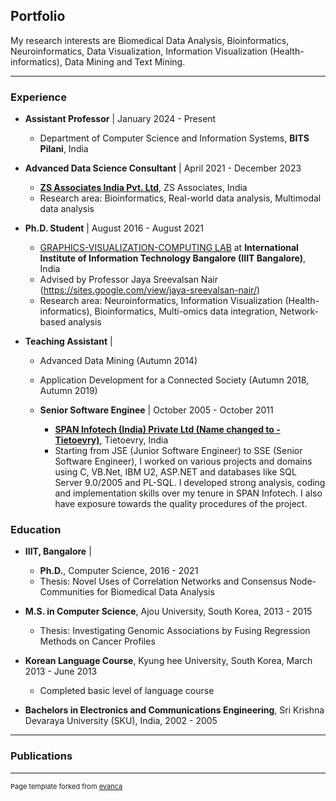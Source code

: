 ## Portfolio
My research interests are Biomedical Data Analysis, Bioinformatics, Neuroinformatics, Data Visualization, Information
Visualization (Health-informatics), Data Mining and Text Mining.

---

### Experience
- <b>Assistant Professor</b> | January 2024 - Present
  -  Department of Computer Science and Information Systems, <b>BITS Pilani</b>, India

- <b>Advanced Data Science Consultant</b> | April 2021 - December 2023
  - <b>[ZS Associates India Pvt. Ltd](https://www.zs.com/)</b>, ZS Associates, India
  - Research area: Bioinformatics, Real-world data analysis, Multimodal data analysis

- <b>Ph.D. Student</b> | August 2016 - August 2021
  - [GRAPHICS-VISUALIZATION-COMPUTING LAB](https://www.iiitb.ac.in/GVCL/) at <b>International Institute of Information Technology Bangalore (IIIT Bangalore)</b>, India
  - Advised by Professor Jaya Sreevalsan Nair (https://sites.google.com/view/jaya-sreevalsan-nair/)
  - Research area:  Neuroinformatics, Information Visualization (Health-informatics), Bioinformatics, Multi-omics data integration, Network-based analysis
  
- <b>Teaching Assistant</b> | 
  - Advanced Data Mining (Autumn 2014)
  - Application Development for a Connected Society (Autumn 2018, Autumn 2019)

  - <b>Senior Software Enginee</b> | October 2005 - October 2011
    - <b>[SPAN Infotech (India) Private Ltd (Name changed to - Tietoevry)](https://www.evry.com/in/)</b>, Tietoevry, India
    - Starting from JSE (Junior Software Engineer) to SSE (Senior Software Engineer), I worked on various projects and domains using C, VB.Net, IBM U2, ASP.NET and databases like SQL Server 9.0/2005 and PL-SQL. I developed strong analysis, coding and implementation skills over my tenure in SPAN Infotech. I also have exposure towards the quality procedures of the project.

### Education
- <b>IIIT, Bangalore</b> |  
  - <b>Ph.D.</b>, Computer Science, 2016 - 2021
  - Thesis: Novel Uses of Correlation Networks and Consensus Node-Communities for Biomedical Data Analysis 
    
- <b>M.S. in Computer Science</b>, Ajou University, South Korea, 2013 - 2015
  - Thesis: Investigating Genomic Associations by Fusing Regression Methods on Cancer Profiles
   
- <b>Korean Language Course</b>, Kyung hee University, South Korea, March 2013 - June 2013
   - Completed basic level of language course

- <b>Bachelors in Electronics and Communications  Engineering</b>, Sri Krishna Devaraya University (SKU), India, 2002 - 2005

---

### Publications




---
<p style="font-size:11px">Page template forked from <a href="https://github.com/evanca/quick-portfolio">evanca</a></p>
<!-- Remove above link if you don't want to attibute -->
